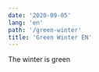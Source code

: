 ```yaml
---
date: '2020-09-05'
lang: 'en'
path: '/green-winter'
title: 'Green Winter EN'
---
```


The winter is green